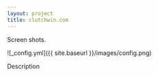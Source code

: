 ```yaml
---
layout: project
title: clutchwin.com
---
```


Screen shots.

![_config.yml]({{ site.baseurl }}/images/config.png)

Description
